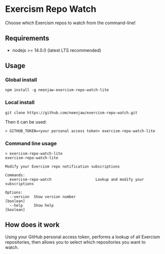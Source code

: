 # Exercism Repo Watch

Choose which Exercism repos to watch from the command-line!

## Requirements

- nodejs >= 14.0.0 (latest LTS recommended)

## Usage

### Global install

`npm install -g neenjaw-exercism-repo-watch-lite`

### Local install

`git clone https://github.com/neenjaw/exercism-repo-watch.git`

Then it can be used:

```shell
> GITHUB_TOKEN=<your personal access token> exercism-repo-watch-lite
```

### Command line usage

```text
> exercism-repo-watch-lite
exercism-repo-watch-lite

Modify your Exercism repo notification subscriptions

Commands:
  exercism-repo-watch                    Lookup and modify your subscriptions

Options:
  --version  Show version number                                       [boolean]
  --help     Show help                                                 [boolean]
```

## How does it work

Using your GitHub personal access token, performs a lookup of all Exercism repositories, then allows you to select which repositories you want to watch.
